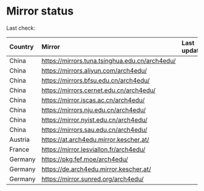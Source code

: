 <script src="./time.js"></script>
# Mirror status
Last check: <script type="text/javascript">localize(1704417500.8059406);</script>

|Country|Mirror|Last update|
|:------|:-----|:----------|
|China|https://mirrors.tuna.tsinghua.edu.cn/arch4edu/|<script type="text/javascript">localize(1704350062);</script>|
|China|https://mirrors.aliyun.com/arch4edu/|<script type="text/javascript">localize(1704350062);</script>|
|China|https://mirrors.bfsu.edu.cn/arch4edu/|<script type="text/javascript">localize(1704350062);</script>|
|China|https://mirrors.cernet.edu.cn/arch4edu/|<script type="text/javascript">localize(1704350062);</script>|
|China|https://mirror.iscas.ac.cn/arch4edu/|<script type="text/javascript">localize(1704350062);</script>|
|China|https://mirrors.nju.edu.cn/arch4edu/|<script type="text/javascript">localize(1704306622);</script>|
|China|https://mirror.nyist.edu.cn/arch4edu/|<script type="text/javascript">localize(1704350062);</script>|
|China|https://mirrors.sau.edu.cn/arch4edu/|<script type="text/javascript">localize(1704350062);</script>|
|Austria|https://at.arch4edu.mirror.kescher.at/|<script type="text/javascript">localize(1704350062);</script>|
|France|https://mirror.lesviallon.fr/arch4edu/|<script type="text/javascript">localize(1704350062);</script>|
|Germany|https://pkg.fef.moe/arch4edu/|<script type="text/javascript">localize(1704350062);</script>|
|Germany|https://de.arch4edu.mirror.kescher.at/|<script type="text/javascript">localize(1704350062);</script>|
|Germany|https://mirror.sunred.org/arch4edu/|<script type="text/javascript">localize(1704350062);</script>|

<script src="./tablefilter/tablefilter.js"></script>
<script src="./table.js"></script>